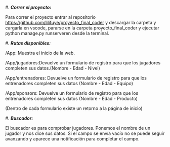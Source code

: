 
#. ***Correr el proyecto:***

Para correr el proyecto entrar al repositorio https://github.com/lilifuye/proyecto_final_coder y descargar la carpeta y cargarla en vscode, pararse en la carpeta proyecto_final_coder y ejecutar python manage.py runserveren desde la terminal.

#. ***Rutas disponibles:***

/App: Muestra el inicio de la web.

/App/jugadores:Devuelve un formulario de registro para que los jugadores completen sus datos.(Nombre - Edad - Nivel)

/App/entrenadores: Devuelve un formulario de registro para que los entrenadores completen sus datos (Nombre - Edad - Equipo)

/App/sponsors: Devuelve un formulario de registro para que los entrenadores completen sus datos (Nombre - Edad - Producto)


(Dentro de cada formulario existe un retorno a la página de inicio)


#. ***Buscador:***

El buscador es para comprobar jugadores. Ponemos el nombre de un jugador y nos dice sus datos.
Si el campo se envía vacío no se puede seguir avanzando y aparece una notificación para completar el campo.
